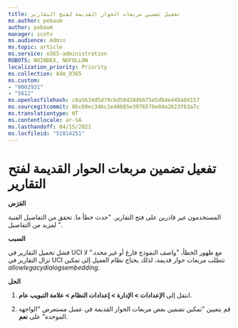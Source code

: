 ```yaml
---
title: تفعيل تضمين مربعات الحوار القديمة لفتح التقارير
ms.author: pebaum
author: pebaum
manager: scotv
ms.audience: Admin
ms.topic: article
ms.service: o365-administration
ROBOTS: NOINDEX, NOFOLLOW
localization_priority: Priority
ms.collection: Adm_O365
ms.custom:
- "9002931"
- "5612"
ms.openlocfilehash: c8a5634d5d79cbd584284b675e5db4e448a0d157
ms.sourcegitcommit: 8bc60ec34bc1e40685e3976576e04a2623f63a7c
ms.translationtype: HT
ms.contentlocale: ar-SA
ms.lasthandoff: 04/15/2021
ms.locfileid: "51814251"
---
```

# <a name="enable-embedding-legacy-dialogs-to-open-reports"></a>تفعيل تضمين مربعات الحوار القديمة لفتح التقارير

**العَرَض**

المستخدمون غير قادرين على فتح التقارير. "حدث خطأ ما. تحقق من التفاصيل الفنية لمزيد من التفاصيل ".

**السبب**

فشل تحميل التقارير في UCI مع ظهور الخطأ، "واصف النموذج فارغ أو غير محدد." لا تزال التقارير في UCI تتطلب مربعات حوار قديمة، لذلك يحتاج نظام العميل إلى تمكين *allowlegacydialogsembedding*.

**الحل**

1. انتقل إلى **الإعدادات > الإدارة > إعدادات النظام > علامة التبويب عام**.

2. قم بتعيين "تمكين تضمين بعض مربعات الحوار القديمة في عميل مستعرض "الواجهة الموحدة" على **نعم**.
